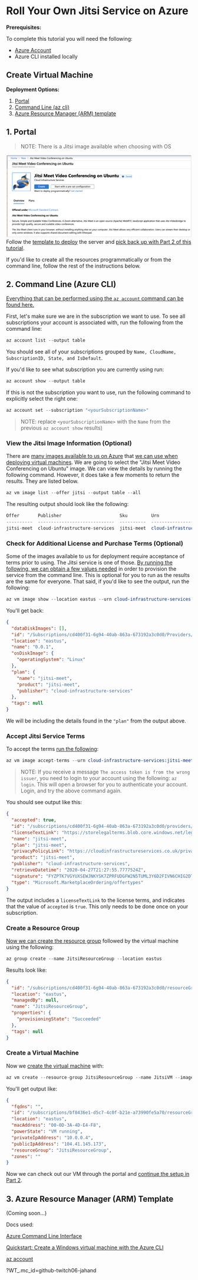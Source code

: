 # Roll Your Own Jitsi Service on Azure

**Prerequisites:**

To complete this tutorial you will need the following:

- [Azure Account](http://azure.com/join/?wt.mc_id=github-twitch06-jahand)
- Azure CLI installed locally

## Create Virtual Machine

**Deployment Options:**

1. [Portal](#1-portal)
2. [Command Line (az cli)](#2-command-line-azure-cli)
3. [Azure Resource Manager (ARM) template](#3-azure-resource-manager-arm-template)

## 1. Portal

>NOTE: There is a Jitsi image available when choosing with OS

![azure-marketplace](../img/jitsi-mkt.png)
Follow the [template to deploy](https://azuremarketplace.microsoft.com/en-us/marketplace/apps/cloud-infrastructure-services.jitsi-meet/?wt.mc_id=github-twitch06-jahand) the server and [pick back up with Part 2 of this tutorial](../pt2/README.md).

If you'd like to create all the resources programmatically or from the command line, follow the rest of the instructions below.

## 2. Command Line (Azure CLI)

[Everything that can be performed using the `az account` command can be found here.](https://docs.microsoft.com/en-us/cli/azure/account?view=azure-cli-latest/?wt.mc_id=github-twitch06-jahand)

First, let's make sure we are in the subscription we want to use. To see all subscriptions your account is associated with, run the following from the command line:

```s
az account list --output table
```

You should see all of your subscriptions grouped by `Name, CloudName, SubscriptionID, State, and IsDefault`.

If you'd like to see what subscription you are currently using run:

```s
az account show --output table
```

If this is not the subscription you want to use, run the following command to explicitly select the right one:

```s
az account set --subscription "<yourSubscriptionName>"
```

>NOTE: replace `<yourSubscriptionName>` with the `Name` from the previous `az account show` results)

### View the Jitsi Image Information (Optional)

There are [many images available to us on Azure](https://docs.microsoft.com/en-us/cli/azure/vm/image?view=azure-cli-latest/?wt.mc_id=github-twitch06-jahand) that [we can use when deploying virtual machines](https://docs.microsoft.com/en-us/azure/virtual-machines/linux/cli-ps-findimage/?wt.mc_id=github-twitch06-jahand). We are going to select the "Jitsi Meet Video Conferencing on Ubuntu" image. We can view the details by running the following command. However, it does take a few moments to return the results. They are listed below.

```s
az vm image list --offer jitsi --output table --all
```

The resulting output should look like the following:

```s
Offer       Publisher                      Sku         Urn                                                        Version
----------  -----------------------------  ----------  ---------------------------------------------------------  ---------
jitsi-meet  cloud-infrastructure-services  jitsi-meet  cloud-infrastructure-services:jitsi-meet:jitsi-meet:0.0.1  0.0.1
```

### Check for Additional License and Purchase Terms (Optional)

Some of the images available to us for deployment require acceptance of terms prior to using. The Jitsi service is one of those. [By running the following, we can obtain a few values needed](https://docs.microsoft.com/en-us/cli/azure/image?view=azure-cli-latest#az-image-show/?wt.mc_id=github-twitch06-jahand) in order to provision the service from the command line. This is optional for you to run as the results are the same for everyone. That said, if you'd like to see the output, run the following:

```s
az vm image show --location eastus --urn cloud-infrastructure-services:jitsi-meet:jitsi-meet:latest
```

You'll get back:

```json
{
  "dataDiskImages": [],
  "id": "/Subscriptions/cd400f31-6g94-40ab-863a-673192a3c0d0/Providers/Microsoft.Compute/Locations/eastus/Publishers/cloud-infrastructure-services/ArtifactTypes/VMImage/Offers/jitsi-meet/Skus/jitsi-meet/Versions/0.0.1",
  "location": "eastus",
  "name": "0.0.1",
  "osDiskImage": {
    "operatingSystem": "Linux"
  },
  "plan": {
    "name": "jitsi-meet",
    "product": "jitsi-meet",
    "publisher": "cloud-infrastructure-services"
  },
  "tags": null
}
```

We will be including the details found in the `"plan"` from the output above.

### Accept Jitsi Service Terms

To accept the terms [run the following](https://docs.microsoft.com/en-us/cli/azure/vm/image?view=azure-cli-latest#az-vm-image-accept-terms/?wt.mc_id=github-twitch06-jahand):

```s
az vm image accept-terms --urn cloud-infrastructure-services:jitsi-meet:jitsi-meet:latest
```

>NOTE: If you receive a message `The access token is from the wrong issuer`, you need to login to your account using the following: `az login`. This will open a browser for you to authenticate your account. Login, and try the above command again.

You should see output like this:

```json
{
  "accepted": true,
  "id": "/subscriptions/cd400f31-6g94-40ab-863a-673192a3c0d0/providers/Microsoft.MarketplaceOrdering/offerTypes/Microsoft.MarketplaceOrdering/offertypes/publishers/cloud-infrastructure-services/offers/jitsi-meet/plans/jitsi-meet/agreements/current",
  "licenseTextLink": "https://storelegalterms.blob.core.windows.net/legalterms/3E5ED_legalterms_CLOUD%253a2DINFRASTRUCTURE%253a2DSERVICES%253a24JITSI%253a2DMEET%253a24JITSI%253a2DMEET%253a24T622IBUBKL6J3MHL5NUAWG2XNZ5H5FVSJGLCOC54LB63AGIONYH5CDZVDEYDONEFK2NHKCZROAP7ZU5PLZHXJ5ZNBFEUCBOWWMC4DSY.txt",
  "name": "jitsi-meet",
  "plan": "jitsi-meet",
  "privacyPolicyLink": "https://cloudinfrastructureservices.co.uk/privacy-policy/",
  "product": "jitsi-meet",
  "publisher": "cloud-infrastructure-services",
  "retrieveDatetime": "2020-04-27T21:27:55.7777524Z",
  "signature": "FYZPTK7VGYUXSEWJNKYSK7ZPRFUDGFW2N5TUML3Y6D2FIVN6CHIG2DTWPMKLCJJ37IC2AC3EKZET45OQGLEQ3SDFMJMDEH6FR2GM75I",
  "type": "Microsoft.MarketplaceOrdering/offertypes"
}
```

The output includes a `licenseTextLink` to the license terms, and indicates that the value of `accepted` is `true`. This only needs to be done once on your subscription.

### Create a Resource Group

[Now we can create the resource group](https://docs.microsoft.com/en-us/cli/azure/group?view=azure-cli-latest#az-group-create/?wt.mc_id=github-twitch06-jahand) followed by the virtual machine using the following:

```s
az group create --name JitsiResourceGroup --location eastus
```

Results look like:

```json
{
  "id": "/subscriptions/cd400f31-6g94-40ab-863a-673192a3c0d0/resourceGroups/JitsiResourceGroup",
  "location": "eastus",
  "managedBy": null,
  "name": "JitsiResourceGroup",
  "properties": {
    "provisioningState": "Succeeded"
  },
  "tags": null
}
```

### Create a Virtual Machine

Now we [create the virtual machine](https://docs.microsoft.com/en-us/cli/azure/vm?view=azure-cli-latest#az-vm-create/?wt.mc_id=github-twitch06-jahand) with:

```s
az vm create --resource-group JitsiResourceGroup --name JitsiVM --image cloud-infrastructure-services:jitsi-meet:jitsi-meet:latest --plan-name jitsi-meet --plan-product jitsi-meet --plan-publisher cloud-infrastructure-services
```

You'll get output like:

```json
{
  "fqdns": "",
  "id": "/subscriptions/bf8436e1-d5c7-4c0f-b21e-a73990fe5a70/resourceGroups/JitsiResourceGroup/providers/Microsoft.Compute/virtualMachines/JitsiVM",
  "location": "eastus",
  "macAddress": "00-0D-3A-4D-E4-F8",
  "powerState": "VM running",
  "privateIpAddress": "10.0.0.4",
  "publicIpAddress": "104.41.145.173",
  "resourceGroup": "JitsiResourceGroup",
  "zones": ""
}
```

Now we can check out our VM through the portal and [continue the setup in Part 2](../pt2/README.md).

## 3. Azure Resource Manager (ARM) Template

(Coming soon...)

Docs used:

[Azure Command Line Interface](https://docs.microsoft.com/en-us/cli/azure/?view=azure-cli-latest/?WT_.mc_id=github-twitch06-jahand)

[Quickstart: Create a Windows virtual machine with the Azure CLI](
https://docs.microsoft.com/en-us/azure/virtual-machines/windows/quick-create-cli/?WT_.mc_id=github-twitch06-jahand)

[az account](https://docs.microsoft.com/en-us/cli/azure/account?view=azure-cli-latest/?WT_.mc_id=github-twitch06-jahand)


?WT_.mc_id=github-twitch06-jahand
